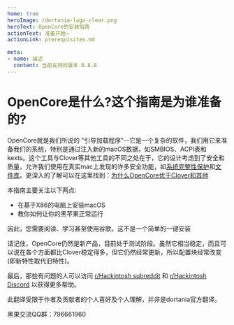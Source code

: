 ```yaml
---
home: true
heroImage: /dortania-logo-clear.png
heroText: OpenCore的安装指南
actionText: 准备开始→
actionLink: prerequisites.md

meta:
- name: 描述
  content: 当前支持的版本 0.8.8
---
```


# OpenCore是什么?这个指南是为谁准备的?

OpenCore就是我们所说的 "引导加载程序"--它是一个复杂的软件，我们用它来准备我们的系统，特别是通过注入新的macOS数据，如SMBIOS、ACPI表和kexts。这个工具与Clover等其他工具的不同之处在于，它的设计考虑到了安全和质量，允许我们使用在真实mac上发现的许多安全功能，如[系统完整性保护](https://support.apple.com/en-ca/HT204899)和[文件库](https://support.apple.com/en-ca/HT204837)。更深入的了解可以在这里找到：[为什么OpenCore优于Clover和其他](why-oc.md)

本指南主要关注以下两点:

* 在基于X86的电脑上安装macOS
* 教你如何让你的黑苹果正常运行

因此，您需要阅读、学习甚至使用谷歌。这不是一个简单的一键安装

请记住，OpenCore仍然是新产品，目前处于测试阶段。虽然它相当稳定，而且可以说在各个方面都比Clover稳定得多，但它仍然经常更新，所以配置块经常改变(即新特性取代旧特性)。

最后，那些有问题的人可以访问 [r/Hackintosh subreddit](https://www.reddit.com/r/hackintosh/) 和 [r/Hackintosh Discord](https://discord.gg/u8V7N5C) 以获得更多帮助。

此翻译受限于作者及贡献者的个人喜好及个人理解，并非是dortania官方翻译。

黑果交流QQ群：796661960
